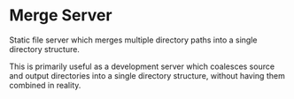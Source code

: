 Merge Server
===================

Static file server which merges multiple directory paths into a single directory
structure.

This is primarily useful as a development server which coalesces source and
output directories into a single directory structure, without having them
combined in reality.
